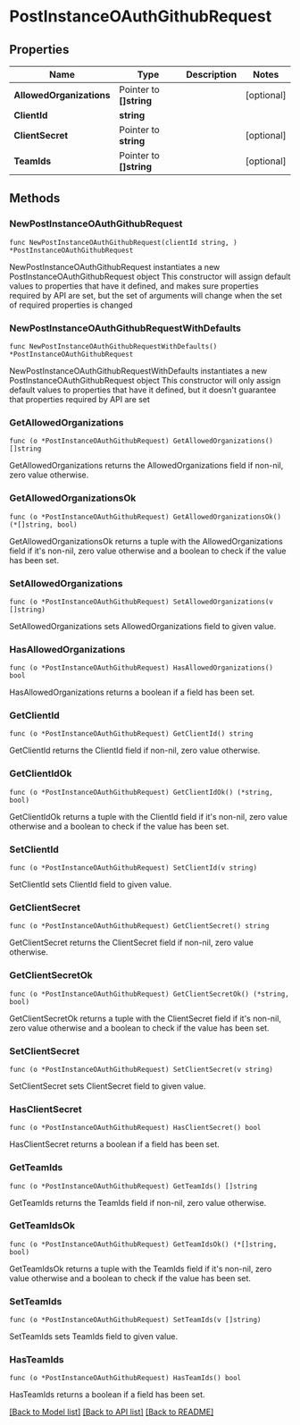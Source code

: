 # PostInstanceOAuthGithubRequest

## Properties

Name | Type | Description | Notes
------------ | ------------- | ------------- | -------------
**AllowedOrganizations** | Pointer to **[]string** |  | [optional] 
**ClientId** | **string** |  | 
**ClientSecret** | Pointer to **string** |  | [optional] 
**TeamIds** | Pointer to **[]string** |  | [optional] 

## Methods

### NewPostInstanceOAuthGithubRequest

`func NewPostInstanceOAuthGithubRequest(clientId string, ) *PostInstanceOAuthGithubRequest`

NewPostInstanceOAuthGithubRequest instantiates a new PostInstanceOAuthGithubRequest object
This constructor will assign default values to properties that have it defined,
and makes sure properties required by API are set, but the set of arguments
will change when the set of required properties is changed

### NewPostInstanceOAuthGithubRequestWithDefaults

`func NewPostInstanceOAuthGithubRequestWithDefaults() *PostInstanceOAuthGithubRequest`

NewPostInstanceOAuthGithubRequestWithDefaults instantiates a new PostInstanceOAuthGithubRequest object
This constructor will only assign default values to properties that have it defined,
but it doesn't guarantee that properties required by API are set

### GetAllowedOrganizations

`func (o *PostInstanceOAuthGithubRequest) GetAllowedOrganizations() []string`

GetAllowedOrganizations returns the AllowedOrganizations field if non-nil, zero value otherwise.

### GetAllowedOrganizationsOk

`func (o *PostInstanceOAuthGithubRequest) GetAllowedOrganizationsOk() (*[]string, bool)`

GetAllowedOrganizationsOk returns a tuple with the AllowedOrganizations field if it's non-nil, zero value otherwise
and a boolean to check if the value has been set.

### SetAllowedOrganizations

`func (o *PostInstanceOAuthGithubRequest) SetAllowedOrganizations(v []string)`

SetAllowedOrganizations sets AllowedOrganizations field to given value.

### HasAllowedOrganizations

`func (o *PostInstanceOAuthGithubRequest) HasAllowedOrganizations() bool`

HasAllowedOrganizations returns a boolean if a field has been set.

### GetClientId

`func (o *PostInstanceOAuthGithubRequest) GetClientId() string`

GetClientId returns the ClientId field if non-nil, zero value otherwise.

### GetClientIdOk

`func (o *PostInstanceOAuthGithubRequest) GetClientIdOk() (*string, bool)`

GetClientIdOk returns a tuple with the ClientId field if it's non-nil, zero value otherwise
and a boolean to check if the value has been set.

### SetClientId

`func (o *PostInstanceOAuthGithubRequest) SetClientId(v string)`

SetClientId sets ClientId field to given value.


### GetClientSecret

`func (o *PostInstanceOAuthGithubRequest) GetClientSecret() string`

GetClientSecret returns the ClientSecret field if non-nil, zero value otherwise.

### GetClientSecretOk

`func (o *PostInstanceOAuthGithubRequest) GetClientSecretOk() (*string, bool)`

GetClientSecretOk returns a tuple with the ClientSecret field if it's non-nil, zero value otherwise
and a boolean to check if the value has been set.

### SetClientSecret

`func (o *PostInstanceOAuthGithubRequest) SetClientSecret(v string)`

SetClientSecret sets ClientSecret field to given value.

### HasClientSecret

`func (o *PostInstanceOAuthGithubRequest) HasClientSecret() bool`

HasClientSecret returns a boolean if a field has been set.

### GetTeamIds

`func (o *PostInstanceOAuthGithubRequest) GetTeamIds() []string`

GetTeamIds returns the TeamIds field if non-nil, zero value otherwise.

### GetTeamIdsOk

`func (o *PostInstanceOAuthGithubRequest) GetTeamIdsOk() (*[]string, bool)`

GetTeamIdsOk returns a tuple with the TeamIds field if it's non-nil, zero value otherwise
and a boolean to check if the value has been set.

### SetTeamIds

`func (o *PostInstanceOAuthGithubRequest) SetTeamIds(v []string)`

SetTeamIds sets TeamIds field to given value.

### HasTeamIds

`func (o *PostInstanceOAuthGithubRequest) HasTeamIds() bool`

HasTeamIds returns a boolean if a field has been set.


[[Back to Model list]](../README.md#documentation-for-models) [[Back to API list]](../README.md#documentation-for-api-endpoints) [[Back to README]](../README.md)


